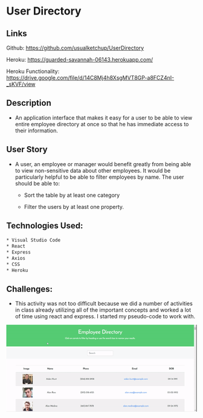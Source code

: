 # User Directory

## Links

Github: https://github.com/usualketchup/UserDirectory

Heroku: https://guarded-savannah-06143.herokuapp.com/

Heroku Functionality: https://drive.google.com/file/d/14C8Mj4h8XsgMVT8GP-a8FCZ4nI-_sKVF/view

## Description

* An application interface that makes it easy for a user to be able to view entire employee directory at once so that he has immediate access to their information. 

## User Story

* A user, an employee or manager would benefit greatly from being able to view non-sensitive data about other employees. It would be particularly helpful to be able to filter employees by name. The user should be able to:

  * Sort the table by at least one category

  * Filter the users by at least one property.

## Technologies Used:

    * Visual Studio Code
    * React
    * Express
    * Axios
    * CSS
    * Heroku

## Challenges:

* This activity was not too difficult because we did a number of activities in class already utilizing all of the important concepts and worked a lot of time using react and express. I started my pseudo-code to work with.  

![image](images/userdirectory.gif)